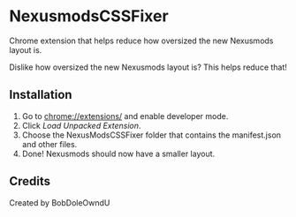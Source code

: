 # NexusmodsCSSFixer
Chrome extension that helps reduce how oversized the new Nexusmods layout is.

Dislike how oversized the new Nexusmods layout is? This helps reduce that!

## Installation
1. Go to [chrome://extensions/](chrome://extensions/) and enable developer mode.
2. Click *Load Unpacked Extension*.
3. Choose the NexusModsCSSFixer folder that contains the manifest.json and other files.
4. Done! Nexusmods should now have a smaller layout.

## Credits
Created by BobDoleOwndU